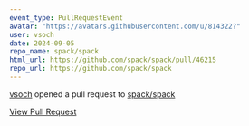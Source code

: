 ```yaml
---
event_type: PullRequestEvent
avatar: "https://avatars.githubusercontent.com/u/814322?"
user: vsoch
date: 2024-09-05
repo_name: spack/spack
html_url: https://github.com/spack/spack/pull/46215
repo_url: https://github.com/spack/spack
---
```


<a href='https://github.com/vsoch' target='_blank'>vsoch</a> opened a pull request to <a href='https://github.com/spack/spack' target='_blank'>spack/spack</a>

<a href='https://github.com/spack/spack/pull/46215' target='_blank'>View Pull Request</a>